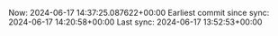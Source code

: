Now: 2024-06-17 14:37:25.087622+00:00 Earliest commit since sync: 2024-06-17 14:20:58+00:00 Last sync: 2024-06-17 13:52:53+00:00
